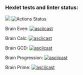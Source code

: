 ### Hexlet tests and linter status:
<a href="https://codeclimate.com/github/codeclimate/codeclimate/maintainability"><img src="https://api.codeclimate.com/v1/badges/a99a88d28ad37a79dbf6/maintainability" /></a>
![Actions Status](https://github.com/egormiron/frontend-project-lvl1/workflows/hexlet-check/badge.svg)


Brain Even:
[![asciicast](https://asciinema.org/a/uqmuKW9PaYyJNOfX2h36vj4Oj.png)](https://asciinema.org/a/uqmuKW9PaYyJNOfX2h36vj4Oj)

Brain Calc: 
[![asciicast](https://asciinema.org/a/CKyypBk4eXmZZsxIZBJLSDu9t.png)](https://asciinema.org/a/CKyypBk4eXmZZsxIZBJLSDu9t)

Brain GCD: 
[![asciicast](https://asciinema.org/a/Uz9DSRLHJ6Afe0XhlpDUZvt2b.png)](https://asciinema.org/a/Uz9DSRLHJ6Afe0XhlpDUZvt2b)

Brain Progression:
[![asciicast](https://asciinema.org/a/vWbStbVyvaN56XJ6iwcqkhqdz.png)](https://asciinema.org/a/vWbStbVyvaN56XJ6iwcqkhqdz)

Brain Prime:
[![asciicast](https://asciinema.org/a/dzJZM6ymAaBUVfe6k8SeKQJFV.png)](https://asciinema.org/a/dzJZM6ymAaBUVfe6k8SeKQJFV)

